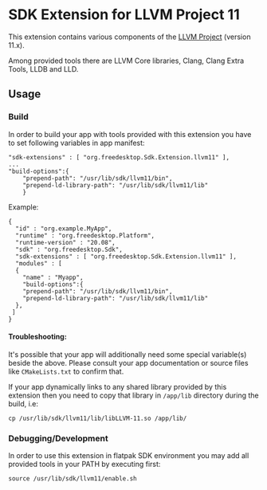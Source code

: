 # SDK Extension for LLVM Project 11

This extension contains various components of the [LLVM Project](https://llvm.org) (version 11.x).

Among provided tools there are LLVM Core libraries, Clang, Clang Extra Tools, LLDB and LLD.

## Usage

### Build

In order to build your app with tools provided with this extension you have to set following variables in app manifest:

```
"sdk-extensions" : [ "org.freedesktop.Sdk.Extension.llvm11" ],
...
"build-options":{
    "prepend-path": "/usr/lib/sdk/llvm11/bin",
    "prepend-ld-library-path": "/usr/lib/sdk/llvm11/lib"
    }
```
Example:
```
{
  "id" : "org.example.MyApp",
  "runtime" : "org.freedesktop.Platform",
  "runtime-version" : "20.08",
  "sdk" : "org.freedesktop.Sdk",
  "sdk-extensions" : [ "org.freedesktop.Sdk.Extension.llvm11" ],
  "modules" : [
  {
    "name" : "Myapp",
    "build-options":{
    "prepend-path": "/usr/lib/sdk/llvm11/bin",
    "prepend-ld-library-path": "/usr/lib/sdk/llvm11/lib"
  },
 ]
}
```

#### Troubleshooting:

It's possible that your app will additionally need some special variable(s) beside the above. Please consult your app documentation or source files like `CMakeLists.txt` to confirm that.

If your app dynamically links to any shared library provided by this extension then you need to copy that library in `/app/lib` directory during the build, i.e:
```
cp /usr/lib/sdk/llvm11/lib/libLLVM-11.so /app/lib/
```

### Debugging/Development

In order to use this extension in flatpak SDK environment you may add all provided tools in your PATH by executing first:
```
source /usr/lib/sdk/llvm11/enable.sh
```
